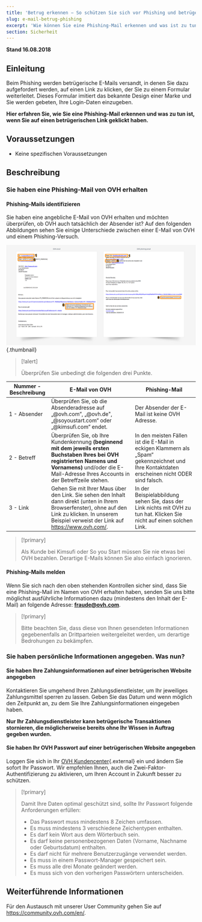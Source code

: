 ```yaml
---
title: 'Betrug erkennen − So schützen Sie sich vor Phishing und betrügerischen E-Mails'
slug: e-mail-betrug-phishing
excerpt: 'Wie können Sie eine Phishing-Mail erkennen und was ist zu tun, wenn Sie auf einen betrügerischen Link geklickt haben?'
section: Sicherheit
---
```


**Stand 16.08.2018**

## Einleitung

Beim Phishing werden betrügerische E-Mails versandt, in denen Sie dazu aufgefordert werden, auf einen Link zu klicken, der Sie zu einem Formular weiterleitet. Dieses Formular imitiert das bekannte Design einer Marke und Sie werden gebeten, Ihre Login-Daten einzugeben. 

**Hier erfahren Sie, wie Sie eine Phishing-Mail erkennen und was zu tun ist, wenn Sie auf einen betrügerischen Link geklickt haben.**


## Voraussetzungen

- Keine spezifischen Voraussetzungen


## Beschreibung

### Sie haben eine Phishing-Mail von OVH erhalten

#### Phishing-Mails identifizieren

Sie haben eine angebliche E-Mail von OVH erhalten und möchten überprüfen, ob OVH auch tatsächlich der Absender ist? Auf den folgenden Abbildungen sehen Sie einige Unterschiede zwischen einer E-Mail von OVH und einem Phishing-Versuch.

![Unterschied OVH E-Mail und Phishing-Mail](images/phishing_email.png){.thumbnail}

> [!alert]
> 
> Überprüfen Sie unbedingt die folgenden drei Punkte.
> 

|Nummer - Beschreibung|E-Mail von OVH|Phishing-Mail|
|---|---|---|
|1 - Absender|Überprüfen Sie, ob die Absenderadresse auf „@ovh.com“, „@ovh.de", „@soyoustart.com“ oder „@kimsufi.com“ endet.|Der Absender der E-Mail ist keine OVH Adresse.|
|2 - Betreff|Überprüfen Sie, ob Ihre Kundenkennung **(beginnend mit dem jeweils ersten Buchstaben Ihres bei OVH registrierten Namens und Vornamens)** und/oder die E-Mail-Adresse Ihres Accounts in der Betreffzeile stehen.|In den meisten Fällen ist die E-Mail in eckigen Klammern als „Spam“ gekennzeichnet und Ihre Kontaktdaten erscheinen nicht ODER sind falsch.|
|3 - Link|Gehen Sie mit Ihrer Maus über den Link. Sie sehen den Inhalt dann direkt (unten in Ihrem Browserfenster), ohne auf den Link zu klicken. In unserem Beispiel verweist der Link auf https://www.ovh.com/.|In der Beispielabbildung sehen Sie, dass der Link nichts mit OVH zu tun hat. Klicken Sie nicht auf einen solchen Link.|


> [!primary]
> 
> Als Kunde bei Kimsufi oder So you Start müssen Sie nie etwas bei OVH bezahlen. Derartige E-Mails können Sie also einfach ignorieren.
> 

#### Phishing-Mails melden


Wenn Sie sich nach den oben stehenden Kontrollen sicher sind, dass Sie eine Phishing-Mail im Namen von OVH erhalten haben, senden Sie uns bitte möglichst ausführliche Informationen dazu (mindestens den Inhalt der E-Mail) an folgende Adresse: **<fraude@ovh.com>**.

> [!primary]
> 
> Bitte beachten Sie, dass diese von Ihnen gesendeten Informationen gegebenenfalls an Drittparteien weitergeleitet werden, um derartige Bedrohungen zu bekämpfen.
> 


### Sie haben persönliche Informationen angegeben. Was nun?

#### Sie haben Ihre Zahlungsinformationen auf einer betrügerischen Website angegeben

Kontaktieren Sie umgehend Ihren Zahlungsdienstleister, um Ihr jeweiliges Zahlungsmittel sperren zu lassen.  Geben Sie das Datum und wenn möglich den Zeitpunkt an, zu dem Sie Ihre Zahlungsinformationen eingegeben haben.

**Nur Ihr Zahlungsdienstleister kann betrügerische Transaktionen stornieren, die möglicherweise bereits ohne Ihr Wissen in Auftrag gegeben wurden.**


#### Sie haben Ihr OVH Passwort auf einer betrügerischen Website angegeben

Loggen Sie sich in Ihr [OVH Kundencenter](https://www.ovh.com/auth/?action=gotomanager&){.external} ein und ändern Sie sofort Ihr Passwort. Wir empfehlen Ihnen, auch die Zwei-Faktor-Authentifizierung zu aktivieren, um Ihren Account in Zukunft besser zu schützen.

> [!primary]
>
> Damit Ihre Daten optimal geschützt sind, sollte Ihr Passwort folgende Anforderungen erfüllen:
>
> - Das Passwort muss mindestens 8 Zeichen umfassen.
> - Es muss mindestens 3 verschiedene Zeichentypen enthalten.
> - Es darf kein Wort aus dem Wörterbuch sein.
> - Es darf keine personenbezogenen Daten (Vorname, Nachname oder Geburtsdatum) enthalten.
> - Es darf nicht für mehrere Benutzerzugänge verwendet werden.
> - Es muss in einem Passwort-Manager gespeichert sein.
> - Es muss alle drei Monate geändert werden.
> - Es muss sich von den vorherigen Passwörtern unterscheiden.
>


## Weiterführende Informationen

Für den Austausch mit unserer User Community gehen Sie auf <https://community.ovh.com/en/>.